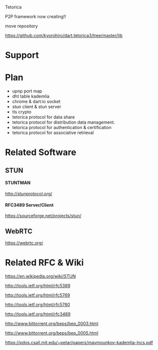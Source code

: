 Tetorica

P2P framework now creating!!

move repository

https://github.com/kyorohiro/dart.tetorica3/tree/master/lib

# Support

# Plan
+ upnp port map
+ dht table kademlia
+ chrome & dart:io socket
+ stun client & stun server
+ tls crypto
+ tetorica protocol for data share
+ tetorica protocol for distribution data management.
+ tetorica protocol for authentication & certification
+ tetorica protocol for associative retrieval

# Related Software

## STUN
#### STUNTMAN
http://stunprotocol.org/

#### RFC3489 Server/Client
https://sourceforge.net/projects/stun/

## WebRTC
https://webrtc.org/


# Related RFC & Wiki
https://en.wikipedia.org/wiki/STUN

http://tools.ietf.org/html/rfc5389

http://tools.ietf.org/html/rfc5769

http://tools.ietf.org/html/rfc5780

http://tools.ietf.org/html/rfc3489

http://www.bittorrent.org/beps/bep_0003.html

http://www.bittorrent.org/beps/bep_0005.html

https://pdos.csail.mit.edu/~petar/papers/maymounkov-kademlia-lncs.pdf
